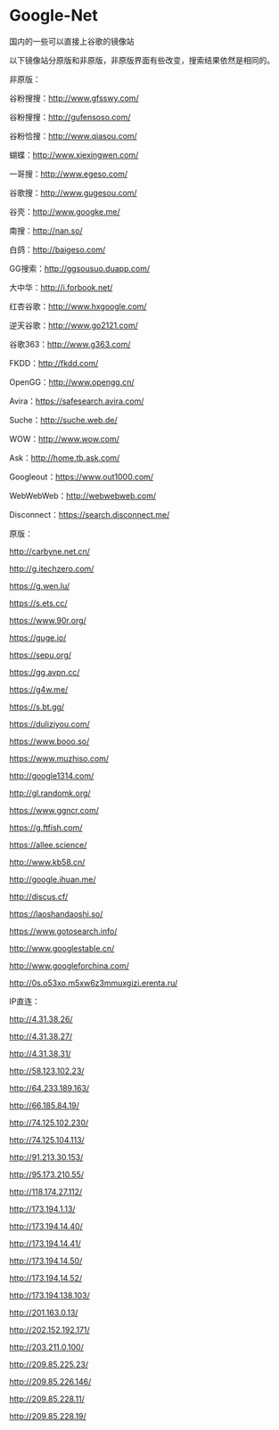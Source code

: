 # Google-Net

国内的一些可以直接上谷歌的镜像站


以下镜像站分原版和非原版，非原版界面有些改变，搜索结果依然是相同的。

非原版：

谷粉搜搜：http://www.gfsswy.com/

谷粉搜搜：http://gufensoso.com/

谷粉恰搜：http://www.qiasou.com/

蝴蝶：http://www.xiexingwen.com/

一哥搜：http://www.egeso.com/

谷歌搜：http://www.gugesou.com/

谷壳：http://www.googke.me/

南搜：http://nan.so/

白鸽：http://baigeso.com/

GG搜索：http://ggsousuo.duapp.com/

大中华：http://i.forbook.net/

红杏谷歌：http://www.hxgoogle.com/

逆天谷歌：http://www.go2121.com/

谷歌363：http://www.g363.com/

FKDD：http://fkdd.com/

OpenGG：http://www.opengg.cn/

Avira：https://safesearch.avira.com/

Suche：http://suche.web.de/

WOW：http://www.wow.com/

Ask：http://home.tb.ask.com/

Googleout：https://www.out1000.com/

WebWebWeb：http://webwebweb.com/

Disconnect：https://search.disconnect.me/

原版：

http://carbyne.net.cn/

http://g.itechzero.com/

https://g.wen.lu/

https://s.ets.cc/

https://www.90r.org/

https://guge.io/

https://sepu.org/

https://gg.avpn.cc/

https://g4w.me/

https://s.bt.gg/

https://duliziyou.com/

https://www.booo.so/

https://www.muzhiso.com/

http://google1314.com/

http://gl.randomk.org/

https://www.ggncr.com/

https://g.ftfish.com/

https://allee.science/

http://www.kb58.cn/

http://google.ihuan.me/

http://discus.cf/

https://laoshandaoshi.so/

https://www.gotosearch.info/

http://www.googlestable.cn/

http://www.googleforchina.com/

http://0s.o53xo.m5xw6z3mmuxgizi.erenta.ru/

IP直连：

http://4.31.38.26/

http://4.31.38.27/

http://4.31.38.31/

http://58.123.102.23/

http://64.233.189.163/

http://66.185.84.19/

http://74.125.102.230/

http://74.125.104.113/

http://91.213.30.153/

http://95.173.210.55/

http://118.174.27.112/

http://173.194.1.13/

http://173.194.14.40/

http://173.194.14.41/

http://173.194.14.50/

http://173.194.14.52/

http://173.194.138.103/

http://201.163.0.13/

http://202.152.192.171/

http://203.211.0.100/

http://209.85.225.23/

http://209.85.226.146/

http://209.85.228.11/

http://209.85.228.19/
